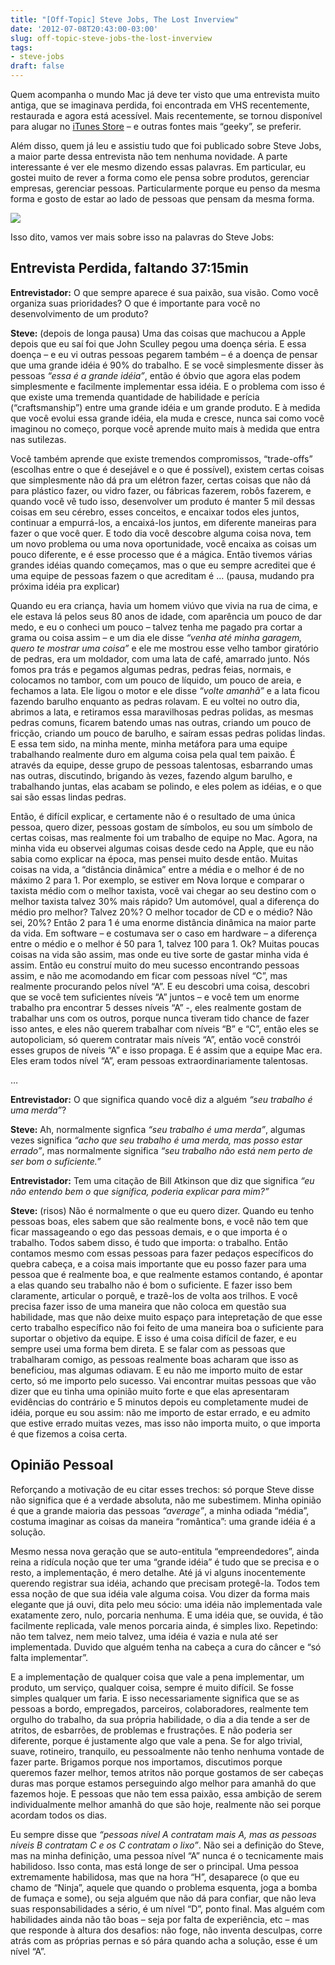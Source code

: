 ```yaml
---
title: "[Off-Topic] Steve Jobs, The Lost Inverview"
date: '2012-07-08T20:43:00-03:00'
slug: off-topic-steve-jobs-the-lost-inverview
tags:
- steve-jobs
draft: false
---
```


Quem acompanha o mundo Mac já deve ter visto que uma entrevista muito antiga, que se imaginava perdida, foi encontrada em VHS recentemente, restaurada e agora está acessível. Mais recentemente, se tornou disponível para alugar no [iTunes Store](http://itunes.apple.com/us/movie/steve-jobs-the-lost-interview/id536749587) – e outras fontes mais “geeky”, se preferir.

Além disso, quem já leu e assistiu tudo que foi publicado sobre Steve Jobs, a maior parte dessa entrevista não tem nenhuma novidade. A parte interessante é ver ele mesmo dizendo essas palavras. Em particular, eu gostei muito de rever a forma como ele pensa sobre produtos, gerenciar empresas, gerenciar pessoas. Particularmente porque eu penso da mesma forma e gosto de estar ao lado de pessoas que pensam da mesma forma.

![](http://s3.amazonaws.com/akitaonrails/assets/2012/7/8/Screen%20Shot%202012-07-08%20at%208.41.47%20PM_original.png)

Isso dito, vamos ver mais sobre isso na palavras do Steve Jobs:


## Entrevista Perdida, faltando 37:15min

**Entrevistador:** O que sempre aparece é sua paixão, sua visão. Como você organiza suas prioridades? O que é importante para você no desenvolvimento de um produto?

**Steve:** (depois de longa pausa) Uma das coisas que machucou a Apple depois que eu saí foi que John Sculley pegou uma doença séria. E essa doença – e eu vi outras pessoas pegarem também – é a doença de pensar que uma grande idéia é 90% do trabalho. E se você simplesmente disser às pessoas _“essa é a grande idéia”_, então é óbvio que agora elas podem simplesmente e facilmente implementar essa idéia. E o problema com isso é que existe uma tremenda quantidade de habilidade e perícia (“craftsmanship”) entre uma grande idéia e um grande produto. E à medida que você evolui essa grande idéia, ela muda e cresce, nunca sai como você imaginou no começo, porque você aprende muito mais à medida que entra nas sutilezas.

Você também aprende que existe tremendos compromissos, “trade-offs” (escolhas entre o que é desejável e o que é possível), existem certas coisas que simplesmente não dá pra um elétron fazer, certas coisas que não dá para plástico fazer, ou vidro fazer, ou fábricas fazerem, robôs fazerem, e quando você vê tudo isso, desenvolver um produto é manter 5 mil dessas coisas em seu cérebro, esses conceitos, e encaixar todos eles juntos, continuar a empurrá-los, a encaixá-los juntos, em diferente maneiras para fazer o que você quer. E todo dia você descobre alguma coisa nova, tem um novo problema ou uma nova oportunidade, você encaixa as coisas um pouco diferente, e é esse processo que é a mágica. Então tivemos várias grandes idéias quando começamos, mas o que eu sempre acreditei que é uma equipe de pessoas fazem o que acreditam é … (pausa, mudando pra próxima idéia pra explicar)

Quando eu era criança, havia um homem viúvo que vivia na rua de cima, e ele estava lá pelos seus 80 anos de idade, com aparência um pouco de dar medo, e eu o conheci um pouco – talvez tenha me pagado pra cortar a grama ou coisa assim – e um dia ele disse _“venha até minha garagem, quero te mostrar uma coisa”_ e ele me mostrou esse velho tambor giratório de pedras, era um moldador, com uma lata de café, amarrado junto. Nós fomos pra trás e pegamos algumas pedras, pedras feias, normais, e colocamos no tambor, com um pouco de líquido, um pouco de areia, e fechamos a lata. Ele ligou o motor e ele disse _“volte amanhã”_ e a lata ficou fazendo barulho enquanto as pedras rolavam. E eu voltei no outro dia, abrimos a lata, e retiramos essa maravilhosas pedras polidas, as mesmas pedras comuns, ficarem batendo umas nas outras, criando um pouco de fricção, criando um pouco de barulho, e saíram essas pedras polidas lindas. E essa tem sido, na minha mente, minha metáfora para uma equipe trabalhando realmente duro em alguma coisa pela qual tem paixão. É através da equipe, desse grupo de pessoas talentosas, esbarrando umas nas outras, discutindo, brigando às vezes, fazendo algum barulho, e trabalhando juntas, elas acabam se polindo, e eles polem as idéias, e o que sai são essas lindas pedras.

Então, é difícil explicar, e certamente não é o resultado de uma única pessoa, quero dizer, pessoas gostam de símbolos, eu sou um símbolo de certas coisas, mas realmente foi um trabalho de equipe no Mac. Agora, na minha vida eu observei algumas coisas desde cedo na Apple, que eu não sabia como explicar na época, mas pensei muito desde então. Muitas coisas na vida, a “distância dinâmica” entre a média e o melhor é de no máximo 2 para 1. Por exemplo, se estiver em Nova Iorque e comparar o taxista médio com o melhor taxista, você vai chegar ao seu destino com o melhor taxista talvez 30% mais rápido? Um automóvel, qual a diferença do médio pro melhor? Talvez 20%? O melhor tocador de CD e o médio? Não sei, 20%? Então 2 para 1 é uma enorme distância dinâmica na maior parte da vida. Em software – e costumava ser o caso em hardware – a diferença entre o médio e o melhor é 50 para 1, talvez 100 para 1. Ok? Muitas poucas coisas na vida são assim, mas onde eu tive sorte de gastar minha vida é assim. Então eu construí muito do meu sucesso encontrando pessoas assim, e não me acomodando em ficar com pessoas nível “C”, mas realmente procurando pelos nível “A”. E eu descobri uma coisa, descobri que se você tem suficientes níveis “A” juntos – e você tem um enorme trabalho pra encontrar 5 desses níveis “A” -, eles realmente gostam de trabalhar uns com os outros, porque nunca tiveram tido chance de fazer isso antes, e eles não querem trabalhar com níveis “B” e “C”, então eles se autopoliciam, só querem contratar mais níveis “A”, então você constrói esses grupos de níveis “A” e isso propaga. E é assim que a equipe Mac era. Eles eram todos nível “A”, eram pessoas extraordinariamente talentosas.

…

**Entrevistador:** O que significa quando você diz a alguém _“seu trabalho é uma merda”_?

**Steve:** Ah, normalmente signfica _“seu trabalho é uma merda”_, algumas vezes significa _“acho que seu trabalho é uma merda, mas posso estar errado”_, mas normalmente significa _“seu trabalho não está nem perto de ser bom o suficiente.”_

**Entrevistador:** Tem uma citação de Bill Atkinson que diz que significa _“eu não entendo bem o que significa, poderia explicar para mim?”_

**Steve:** (risos) Não é normalmente o que eu quero dizer. Quando eu tenho pessoas boas, eles sabem que são realmente bons, e você não tem que ficar massageando o ego das pessoas demais, e o que importa é o trabalho. Todos sabem disso, é tudo que importa: o trabalho. Então contamos mesmo com essas pessoas para fazer pedaços específicos do quebra cabeça, e a coisa mais importante que eu posso fazer para uma pessoa que é realmente boa, e que realmente estamos contando, é apontar a elas quando seu trabalho não é bom o suficiente. E fazer isso bem claramente, articular o porquê, e trazê-los de volta aos trilhos. E você precisa fazer isso de uma maneira que não coloca em questão sua habilidade, mas que não deixe muito espaço para intepretação de que esse certo trabalho específico não foi feito de uma maneira boa o suficiente para suportar o objetivo da equipe. E isso é uma coisa difícil de fazer, e eu sempre usei uma forma bem direta. E se falar com as pessoas que trabalharam comigo, as pessoas realmente boas acharam que isso as beneficiou, mas algumas odiavam. E eu não me importo muito de estar certo, só me importo pelo sucesso. Vai encontrar muitas pessoas que vão dizer que eu tinha uma opinião muito forte e que elas apresentaram evidências do contrário e 5 minutos depois eu completamente mudei de idéia, porque eu sou assim: não me importo de estar errado, e eu admito que estive errado muitas vezes, mas isso não importa muito, o que importa é que fizemos a coisa certa.

## Opinião Pessoal

Reforçando a motivação de eu citar esses trechos: só porque Steve disse não significa que é a verdade absoluta, não me subestimem. Minha opinião é que a grande maioria das pessoas _“average”_, a minha odiada “média”, costuma imaginar as coisas da maneira “romântica”: uma grande idéia é a solução.

Mesmo nessa nova geração que se auto-entitula “empreendedores”, ainda reina a ridícula noção que ter uma “grande idéia” é tudo que se precisa e o resto, a implementação, é mero detalhe. Até já vi alguns inocentemente querendo registrar sua idéia, achando que precisam protegê-la. Todos tem essa noção de que sua idéia vale alguma coisa. Vou dizer da forma mais elegante que já ouvi, dita pelo meu sócio: uma idéia não implementada vale exatamente zero, nulo, porcaria nenhuma. E uma idéia que, se ouvida, é tão facilmente replicada, vale menos porcaria ainda, é simples lixo. Repetindo: não tem talvez, nem meio talvez, uma idéia é vazia e nula até ser implementada. Duvido que alguém tenha na cabeça a cura do câncer e “só falta implementar”.

E a implementação de qualquer coisa que vale a pena implementar, um produto, um serviço, qualquer coisa, sempre é muito difícil. Se fosse simples qualquer um faria. E isso necessariamente significa que se as pessoas a bordo, empregados, parceiros, colaboradores, realmente tem orgulho do trabalho, da sua própria habilidade, o dia a dia tende a ser de atritos, de esbarrões, de problemas e frustrações. E não poderia ser diferente, porque é justamente algo que vale a pena. Se for algo trivial, suave, rotineiro, tranquilo, eu pessoalmente não tenho nenhuma vontade de fazer parte. Brigamos porque nos importamos, discutimos porque queremos fazer melhor, temos atritos não porque gostamos de ser cabeças duras mas porque estamos perseguindo algo melhor para amanhã do que fazemos hoje. E pessoas que não tem essa paixão, essa ambição de serem individualmente melhor amanhã do que são hoje, realmente não sei porque acordam todos os dias.

Eu sempre disse que _“pessoas nível A contratam mais A, mas as pessoas níveis B contratam C e os C contratam o lixo”_. Não sei a definição do Steve, mas na minha definição, uma pessoa nível “A” nunca é o tecnicamente mais habilidoso. Isso conta, mas está longe de ser o principal. Uma pessoa extremamente habilidosa, mas que na hora “H”, desaparece (o que eu chamo de “Ninja”, aquele que quando o problema esquenta, joga a bomba de fumaça e some), ou seja alguém que não dá para confiar, que não leva suas responsabilidades a sério, é um nível “D”, ponto final. Mas alguém com habilidades ainda não tão boas – seja por falta de experiência, etc – mas que responde à altura dos desafios: não foge, não inventa desculpas, corre atrás com as próprias pernas e só pára quando acha a solução, esse é um nível “A”.

